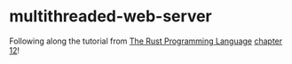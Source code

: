 # multithreaded-web-server
Following along the tutorial from [The Rust Programming Language](https://doc.rust-lang.org/book/) [chapter 12](https://doc.rust-lang.org/book/ch12-00-an-io-project.html)! 

